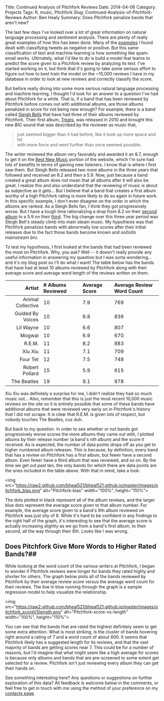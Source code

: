 Title: Continued Analysis of Pitchfork Reviews
Date: 2014-04-06
Category: Projects
Tags: R, music, Pitchfork
Slug: Continued-Analysis-of-Pitchfork-Reviews
Author: Ben Healy
Summary: Does Pitchfork penalize bands that aren't new?

The last few days I've looked over a lot of great information on natural language processing and sentiment analysis. There are plenty of really great examples 
of how this has been done. Many of the [examples](http://www.sjwhitworth.com/sentiment-analysis-in-python-using-nltk/) I found dealt with classifying tweets 
as negative or positive. But this same classification of text and machine learning is how something like spam-email works. Ultimately, what I'd like to do is build 
a model that learns to predict the score given to a Pitchfork review by analyzing its text. I've started working on it, but think that it's going to take some 
serious effort to figure out how to best train the model on the ~10,000 reviews I have in my database in order to look at new reviews and correctly classify 
the score.

But before really diving into some more serious natural language processing and machine learning, I thought I'd look for an answer to a question I've had 
about Pitchfork for a while. That is, if a band that has been reviewed by Pitchfork before comes out with additional albums, are those albums penalized in score
for not being new enough? For example, there is a band called [Sleigh Bells](http://pitchfork.com/artists/28390-sleigh-bells/) that have had three of their
albums reviewed by Pitchfork. Their first album, [Treats](http://pitchfork.com/reviews/albums/14251-treats/), was released in 2010 and brought this new 
*BIG* sound that was described by the reviewer as music that,

 >just seemed bigger than it had before, 
 >like it took up more space and hit  
 >with more force and went further than 
 >once seemed possible.
 
 The writer reviewed the album very favorably and awarded it an 8.7, enough to get it on the [Best New Music](http://pitchfork.com/reviews/best/albums/) portion of the website, which I'm sure
 had lots of benefits in terms of gaining new listeners. I know that is where I first saw them. But Sleigh Bells released two more albums in the three years that
 followed and received an 8.2 and then a 5.9. Now, just because a band created a great album does not mean that all albums after it will also be great. I realize
 this and also understand that the reviewing of music is about as subjective as it gets... But I believe that a band that creates a first album worthy of a 
 high Pitchfork rating is more likely to do so again in future work. In this specific example, I don't even disagree on the order in which
 the albums are ranked. As a Sleigh Bells fan, I think they got progressively worse. But I have a tough time rationalizing a drop from 8.2 on their 
 [second album](http://pitchfork.com/reviews/albums/16297-reign-of-terror/) to a 5.9 on their 
 [third](http://pitchfork.com/reviews/albums/18594-sleigh-bells-bitter-rivals/). The big change over this three year period was Sleigh Bell's steady 
 climb into main steam music. My hypothesis was that Pitchfork penalizes bands with abnormally low scores after their initial releases due to the fact those
 bands become known and *so0o0o mainstream bro*.
 
To test my hypothesis, I first looked at the bands that had been reviewed the most on Pitchfork. Why, you ask? Well -- it doesn't really provide any useful
information in answering my question but I was sorta wondering... and it's my blog post so I'll do what I want! The table below has the bands that have
had at least 10 albums reviewed by Pitchfork along with their average score and average word length of the reviews written on them.

| Artist          |# Albums Reviewed| Average Score|Average Review Word Count|
|----------------:|:----------------|:-------------|:------------------------| 
|Animal Collective| 10              |7.9           |769                      |
| Guided By Voices| 10              |6.8           |836                      |
| Lil Wayne       | 10              |6.6           |807                      |
| Mogwai          | 10              |6.9           |670                      |
| R.E.M.          | 11              |8.2           |883                      |
| Xiu Xiu         | 11              |7.1           |709                      |
| Four Tet        | 12              |7.5           |748                      |
| Robert Pollard  | 15              |5.9           |615                      |
| The Beatles     | 19              |9.1           |978                      |

Xiu Xiu was definitely a surprise for me, I didn't realize they had so much music out... Also, remember that this is just the most recent 10,000 music reviews
on the site so it is entirely possible that some of these bands have additional albums that were reviewed very early on in Pitchfork's history that I did not
scrape. It is clear that R.E.M. is given lots of respect, but nobody touches The Beatles, cuz duh.

But back to my question. In order to see whether or not bands got progressively worse scores the more albums they came out with, I plotted albums by their
release number (a band's n*th* album) and the score it received. As is expected, the number of data points drops off as you get to higher numbered album releases.
This is because, by definition, every band that has a review on Pitchfork has a first album, but fewer have a second album. Even fewer have a third album that was
reviewed, and so on. By the time we get out past ten, the only bands for which there are data points are the ones included in the table above. With that in mind,
take a look:

<img src="https://raw2.github.com/bheal521/bheal521.github.io/master/images/pitchfork_bias.png" alt="Pitchfork-bias" width="100%", height="110%">

The dots plotted in black represent all of the album reviews, and the larger blue dots represent the average score given to that album number. For example,
the average score given to a band's 9th album reviewed on Pitchfork was just shy of 8. While it's hard to be confident in any findings to the right half of 
the graph, it's interesting to see that the average score is actually increasing slightly as we go from a band's first album, to their second, all the 
way through their 6th. Looks like I was wrong. 

## Does Pitchfork Give More Words to Higher Rated Bands?##

While looking at the word count of the various writers at Pitchfork, I began to wonder if Pitchfork reviews were longer for bands they rated highly
and shorter for others. The graph below plots all of the bands reviewed by Pitchfork by their average review score versus the average word count for their
reviews. The line in blue running through the graph is a sample regression model to help visualize the relationship. 

<img src="https://raw2.github.com/bheal521/bheal521.github.io/master/images/pitchfork_scoreVSlength.png" alt="Pitchfork-score-vs-length" width="100%", height="110%">

You can see that the bands that are rated the highest definitely seem to get some extra attention. What is most striking, is the cluster of bands hovering
right around a rating of 7 and a word count of about 600. It seems that Pitchfork likely has a suggested length for its reviews, and that the vast majority
of bands are getting scores near 7. This could be for a number of reasons, but I'd imagine that what might seem like a high average for scores is because only
albums and bands that are pre-screened to some extent get selected for a review. Pitchfork isn't just reviewing every album they can get their hands on.

See something interesting here? Any questions or suggestions on further exploration of this data? All feedback is welcome below in the comments, or feel free to 
get in touch with me using the method of your preference on my [contacts page](http://bheal521.github.io/pages/contact.html).